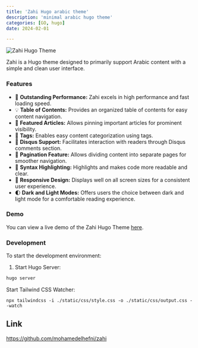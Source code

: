 ```yaml
---
title: 'Zahi Hugo arabic theme'
description: 'minimal arabic hugo theme'
categories: [GO, hugo]
date: 2024-02-01

---
```


![Zahi Hugo Theme](https://raw.githubusercontent.com/mohamedelhefni/zahi/main/images/screenshot.png)

Zahi is a Hugo theme designed to primarily support Arabic content with a simple and clean user interface.

### Features
- 🚀 **Outstanding Performance:** Zahi excels in high performance and fast loading speed.
- 💡 **Table of Contents:** Provides an organized table of contents for easy content navigation.
- 📌 **Featured Articles:** Allows pinning important articles for prominent visibility.
- 🔖 **Tags:** Enables easy content categorization using tags.
- 💬 **Disqus Support:** Facilitates interaction with readers through Disqus comments section.
- 📄 **Pagination Feature:** Allows dividing content into separate pages for smoother navigation.
- 🎨 **Syntax Highlighting:** Highlights and makes code more readable and clear.
- 📱 **Responsive Design:** Displays well on all screen sizes for a consistent user experience.
- 🌓 **Dark and Light Modes:** Offers users the choice between dark and light mode for a comfortable reading experience.

### Demo
You can view a live demo of the Zahi Hugo Theme [here](https://zahi.netlify.app/).

### Development
To start the development environment:

1. Start Hugo Server:
```bash
hugo server
```

Start Tailwind CSS Watcher:
```
npx tailwindcss -i ./static/css/style.css -o ./static/css/output.css --watch
```


## Link
https://github.com/mohamedelhefni/zahi
